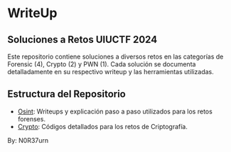 # WriteUp 
## Soluciones a Retos UIUCTF 2024

Este repositorio contiene soluciones a diversos retos en las categorías de Forensic (4), Crypto (2) y PWN (1). Cada solución se documenta detalladamente en su respectivo writeup y las herramientas utilizadas.

## Estructura del Repositorio

- [Osint](/UIUCTF/OSINT): Writeups y explicación paso a paso utilizados para los retos forenses.
- [Crypto](/UIUCTF/Crypto): Códigos detallados para los retos de Criptografía.


By: N0R37urn
